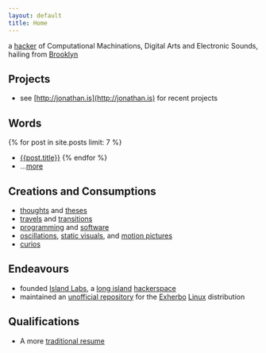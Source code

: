 ```yaml
---
layout: default
title: Home
---
```

a [hacker][me] of Computational Machinations, Digital Arts and Electronic Sounds, hailing from [Brooklyn][bk]

Projects
--------
- see [http://jonathan.is](http://jonathan.is) for recent projects

Words
-----
{% for post in site.posts limit: 7 %}
- [{{post.title}}]({{post.url}})
{% endfor %}
- ...[more](/blog)

Creations and Consumptions
--------------------------
- [thoughts][twitter] and [theses](/blog)
- [travels][foursquare] and [transitions][meetup]
- [programming][github] and [software][ohloh]
- [oscillations][soundcloud], [static visuals][flickr], and [motion pictures][youtube]
- [curios][reddit]

Endeavours
----------
- founded [Island Labs][labs], a [long island][li] [hackerspace][]
- maintained an [unofficial repository][summer] for the [Exherbo][] [Linux][] distribution

Qualifications
--------------
- A more [traditional resume](resume)

<div style="display: none;">
  <p>This is for <a href="https://indieauth.com">IndieAuth</a> support.</p>
  <a rel='me' href="https://github.com/jedahan">github</a>
</div>

[exherbo]: http://exherbo.org
[foursquare]: http://foursquare.com/jedahan
[facebook]: http://facebook.com/jedahan
[flickr]: http://www.flickr.com/photos/37234044@N07/sets/
[github]: http://github.com/jedahan
[hackerspace]: http://en.wikipedia.org/HackerSpace
[labs]: http://islandlabs.org
[linkedin]: http://www.linkedin.com/in/jedahan
[linux]: http://en.wikipedia.org/Linux
[li]: https://www.google.com/maps/place/Long+Island/
[me]: images/me.jpg
[bk]: https://www.google.com/maps/@40.66042,-73.986312,13z
[ohloh]: http://ohloh.net/accounts/jedahan/stacks
[reader]: http://reader.google.com/jedahan
[reddit]: http://www.reddit.com/user/jedahan/
[soundcloud]: http://soundcloud.com/jedahan
[tumblr]: http://jedahan.tumblr.com
[meetup]: http://www.meetup.com/members/14261502/
[summer]: http://git.exherbo.org/summer/repositories/jedahan/index.html
[twitter]: http://twitter.com/jedahan
[youtube]: http://youtube.com/jedahan
